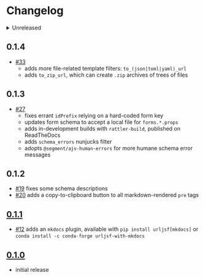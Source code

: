 # Changelog

<details>
<summary>Unreleased</summary>

## 0.1.5

> TBD

</details>

## 0.1.4

- [#33]
  - adds more file-related template filters: `to_(json|toml|yaml)_url`
  - adds `to_zip_url`, which can create `.zip` archives of trees of files

[#33]: https://github.com/deathbeds/urljsf/pull/33

## 0.1.3

- [#27]
  - fixes errant `idPrefix` relying on a hard-coded form key
  - updates form schema to accept a local file for `forms.*.props`
  - adds in-development builds with `rattler-build`, published on ReadTheDocs
  - adds `schema_errors` nunjucks filter
  - adopts `@segment/ajv-human-errors` for more humane schema error messages

[#27]: https://github.com/deathbeds/urljsf/pull/27

## 0.1.2

- [#19] fixes some schema descriptions
- [#20] adds a copy-to-clipboard button to all markdown-rendered `pre` tags

[#19]: https://github.com/deathbeds/urljsf/pull/19
[#20]: https://github.com/deathbeds/urljsf/pull/20

## [0.1.1](https://github.com/deathbeds/urljsf/releases/tag/v0.1.1)

- [#12] adds an `mkdocs` plugin, available with `pip install urljsf[mkdocs]` or
  `conda install -c conda-forge urljsf-with-mkdocs`

[#12]: https://github.com/deathbeds/urljsf/pull/12

## [0.1.0](https://github.com/deathbeds/urljsf/releases/tag/v0.1.0)

- initial release
